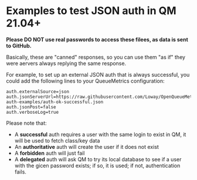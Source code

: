 # Examples to test JSON auth in QM 21.04+

**Please DO NOT use real passwords to access these filees, as data is sent to GitHub.**


Basically, these are "canned" responses, so you can use them "as if" they were aervers always replying the same response. 

For example, to set up an external JSON auth that is always successful, you could add the following lines to your QueueMetrics configuration:

	auth.externalSource=json
	auth.jsonServerUrl=https://raw.githubusercontent.com/Loway/OpenQueueMetricsAddOns/master/json-auth-examples/auth-ok-successful.json
	auth.jsonPost=false
	auth.verboseLog=true


Please note that:

- A **successful** auth requires a user with the same login to exist in QM, it will be used to fetch class/key data
- An **authoritative** auth will create the user if it does not exist
- A **forbidden** auth will just fail
- A **delegated** auth will ask QM to try its local database to see if a user with the gicen password exists; if so, it is used; if not, authentication fails.



